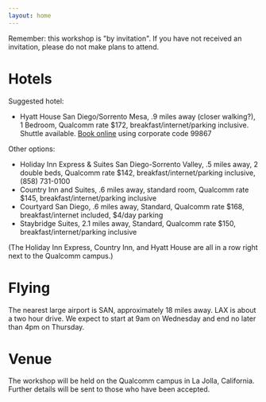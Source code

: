 ```yaml
---
layout: home
---
```



Remember: this workshop is "by invitation".  If you have not received an invitation, please do not make plans to attend.

# Hotels

Suggested hotel:
* Hyatt House San Diego/Sorrento Mesa, .9 miles away (closer walking?), 1 Bedroom, Qualcomm rate $172, breakfast/internet/parking inclusive.  Shuttle available.  [Book online](https://www.hyatt.com/shop/sanxs?rooms=1&adults=1&location=Hyatt%20House%20San%20Diego%2FSorrento%20Mesa&checkinDate=2018-09-25&checkoutDate=2018-09-27&corp_id=99867&kids=0) using corporate code 99867

Other options:
* Holiday Inn Express & Suites San Diego-Sorrento Valley, .5 miles away, 2 double beds, Qualcomm rate $142, breakfast/internet/parking inclusive, (858) 731-0100
* Country Inn and Suites, .6 miles away, standard room, Qualcomm rate $145, breakfast/internet/parking inclusive
* Courtyard San Diego, .6 miles away, Standard, Qualcomm rate $168, breakfast/internet included, $4/day parking
* Staybridge Suites, 2.1 miles away, Standard, Qualcomm rate $150, breakfast/internet/parking inclusive

(The Holiday Inn Express, Country Inn, and Hyatt House are all in a row right next to the Qualcomm campus.)

# Flying

The nearest large airport is SAN, approximately 18 miles away.  LAX is about a two hour drive.  We expect to start at 9am on Wednesday and end no later than 4pm on Thursday. 

# Venue

The workshop will be held on the Qualcomm campus in La Jolla, California. Further details will be sent to those who have been accepted.
